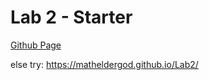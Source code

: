 # Lab 2 - Starter
[Github Page](https://matheldergod.github.io/Lab2)

else try: https://matheldergod.github.io/Lab2/
